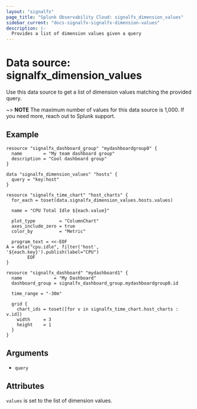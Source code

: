 ```yaml
---
layout: "signalfx"
page_title: "Splunk Observability Cloud: signalfx_dimension_values"
sidebar_current: "docs-signalfx-signalfx-dimension-values"
description: |-
  Provides a list of dimension values given a query
---
```


# Data source: signalfx_dimension_values

Use this data source to get a list of dimension values matching the provided query.

~> **NOTE** The maximum number of values for this data source is 1,000. If you need more, reach out to Splunk support.

## Example

```hcl
resource "signalfx_dashboard_group" "mydashboardgroup0" {
  name        = "My team dashboard group"
  description = "Cool dashboard group"
}

data "signalfx_dimension_values" "hosts" {
  query = "key:host"
}

resource "signalfx_time_chart" "host_charts" {
  for_each = toset(data.signalfx_dimension_values.hosts.values)

  name = "CPU Total Idle ${each.value}"

  plot_type         = "ColumnChart"
  axes_include_zero = true
  color_by          = "Metric"

  program_text = <<-EOF
A = data("cpu.idle", filter('host', '${each.key}').publish(label="CPU")
        EOF
}

resource "signalfx_dashboard" "mydashboard1" {
  name            = "My Dashboard"
  dashboard_group = signalfx_dashboard_group.mydashboardgroup0.id

  time_range = "-30m"

  grid {
    chart_ids = toset([for v in signalfx_time_chart.host_charts : v.id])
    width     = 3
    height    = 1
  }
}
```

## Arguments

* `query`

## Attributes

`values` is set to the list of dimension values.
